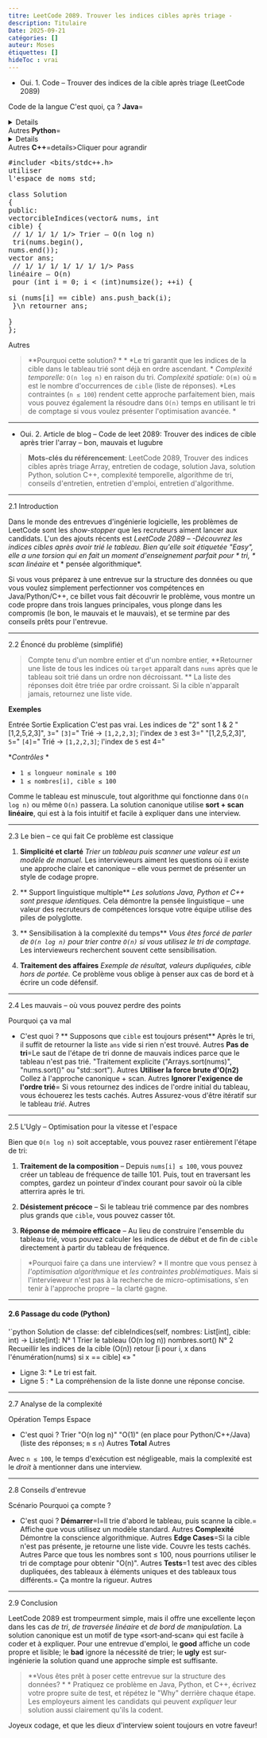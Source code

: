 ```yaml
---
titre: LeetCode 2089. Trouver les indices cibles après triage -
description: Titulaire
Date: 2025-09-21
catégories: []
auteur: Moses
étiquettes: []
hideToc : vrai
---
```

- Oui. 1. Code – Trouver des indices de la cible après triage (LeetCode 2089)

Code de la langue
C'est quoi, ça ?
**Java**= <details><sommaire>Cliquer pour agrandir</sommaire><pre>import java.util.*;<br><br>Solution de classe publique {<br> Liste publique<Intégrer>cibleIndices(int[] nums, int cible) {<br> // Trier le tableau – O(n log n)<br> Arrays.sort(nums);<br> Liste <entier> ans = nouvelle liste d'array<>();<br> // 2 Analyse linéaire pour recueillir tous les indices de «cible» – O(n)<br> pour (int i = 0; i < nums.longueur; i++) {<br> si (nums[i] == cible) ans.add(i);<br> }<br> retourner ans;<br> }<br>}<br><br></pre></details> Autres
**Python**= <details><sommaire>Cliquez pour agrandir</sommaire><pre>class Solution:<br>def cibleIndices(self, nums: List[int], cible: int) -> List[int]:<br> #1= Trier la liste – O(n log n)<br> nums.sort()<br> # 2 Recueillir tous les indices où l'élément est égal à `cible` – O(n)<br> retourner [i pour i, x dans énumérate(nums) si x == cible]<br></pre></details> Autres
**C++**=details><sommaire>Cliquer pour agrandir</sommaire><pre>#includer <bits/stdc++.h><br>utiliser l'espace de noms std;<br><br>class Solution {<br>public:<br>vector<int>cibleIndices(vector<int>& nums, int cible) {<br> // 1/ 1/ 1/ 1/> Trier – O(n log n)<br> tri(nums.begin(), nums.end());<br>vector<int> ans;<br> // 1/ 1/ 1/ 1/ 1/ 1/ 1/> Pass linéaire – O(n)<br> pour (int i = 0; i < (int)numsize(); ++i) {<br> si (nums[i] == cible) ans.push_back(i);<br> }\n retourner ans;<br> }<br>};<br></pre></details> Autres

> **Pourquoi cette solution? * *
> *Le tri garantit que les indices de la cible dans le tableau trié sont déjà en ordre ascendant. *
> *Complexité temporelle:* `O(n log n)` en raison du tri.
> *Complexité spatiale:* `O(m)` où `m` est le nombre d'occurrences de `cible` (liste de réponses).
> *Les contraintes (`n ≤ 100`) rendent cette approche parfaitement bien, mais vous pouvez également la résoudre dans `O(n)` temps en utilisant le tri de comptage si vous voulez présenter l'optimisation avancée. *

---

- Oui. 2. Article de blog – Code de leet 2089: Trouver des indices de cible après trier l'array – bon, mauvais et lugubre

> **Mots-clés du référencement**: LeetCode 2089, Trouver des indices cibles après triage Array, entretien de codage, solution Java, solution Python, solution C++, complexité temporelle, algorithme de tri, conseils d'entretien, entretien d'emploi, entretien d'algorithme.

---

2.1 Introduction

Dans le monde des entrevues d'ingénierie logicielle, les problèmes de LeetCode sont les *show-stopper* que les recruteurs aiment lancer aux candidats. L'un des ajouts récents est **LeetCode 2089 – -Découvrez les indices cibles après avoir trié le tableau. Bien qu'elle soit étiquetée "Easy", elle a une torsion qui en fait un moment d'enseignement parfait pour * tri*, * scan linéaire* et * pensée algorithmique*.

Si vous vous préparez à une entrevue sur la structure des données ou que vous voulez simplement perfectionner vos compétences en Java/Python/C++, ce billet vous fait découvrir le problème, vous montre un code propre dans trois langues principales, vous plonge dans les compromis (le bon, le mauvais et le mauvais), et se termine par des conseils prêts pour l'entrevue.

---

2.2 Énoncé du problème (simplifié)

> Compte tenu d'un nombre entier et d'un nombre entier,
> **Retourner une liste de tous les indices où `target` apparaît dans `nums` après que le tableau soit trié dans un ordre non décroissant. **
> La liste des réponses doit être triée par ordre croissant.
> Si la cible n'apparaît jamais, retournez une liste vide.

**Exemples**

Entrée Sortie Explication
C'est pas vrai.
Les indices de "2" sont 1 & 2
"[1,2,5,2,3]", `3`=" `[3]`=" Trié → `[1,2,2,3]`; l'index de `3` est 3="
"[1,2,5,2,3]", `5`=" `[4]`=" Trié → `[1,2,2,3]`; l'index de `5` est 4="

**Contrôles* *

* `1 ≤ longueur nominale ≤ 100`
* `1 ≤ nombres[i], cible ≤ 100`

Comme le tableau est minuscule, tout algorithme qui fonctionne dans `O(n log n)` ou même `O(n)` passera. La solution canonique utilise **sort + scan linéaire**, qui est à la fois intuitif et facile à expliquer dans une interview.

---

2.3 Le bien – ce qui fait Ce problème est classique

1. **Simplicité et clarté**
*Trier un tableau puis scanner une valeur est un modèle de manuel.* Les intervieweurs aiment les questions où il existe une approche claire et canonique – elle vous permet de présenter un style de codage propre.

2. ** Support linguistique multiple**
*Les solutions Java, Python et C++ sont presque identiques.* Cela démontre la pensée linguistique – une valeur des recruteurs de compétences lorsque votre équipe utilise des piles de polyglotte.

3. ** Sensibilisation à la complexité du temps**
*Vous êtes forcé de parler de `O(n log n)` pour trier contre `O(n)` si vous utilisez le tri de comptage.* Les intervieweurs recherchent souvent cette sensibilisation.

4. **Traitement des affaires**
*Exemple de résultat, valeurs dupliquées, cible hors de portée.* Ce problème vous oblige à penser aux cas de bord et à écrire un code défensif.

---

2.4 Les mauvais – où vous pouvez perdre des points

Pourquoi ça va mal
- C'est quoi ?
** Supposons que `cible` est toujours présent** Après le tri, il suffit de retourner la liste `ans` vide si rien n'est trouvé. Autres
**Pas de tri**=Le saut de l'étape de tri donne de mauvais indices parce que le tableau n'est pas trié. "Traitement explicite ("Arrays.sort(nums)", "nums.sort()" ou "std::sort"). Autres
**Utiliser la force brute d'O(n2)** Collez à l'approche canonique + scan. Autres
**Ignorer l'exigence de l'ordre trié**= Si vous retournez des indices de l'ordre initial du tableau, vous échouerez les tests cachés. Autres Assurez-vous d'être itératif sur le tableau *trié*. Autres

---

2.5 L'Ugly – Optimisation pour la vitesse et l'espace

Bien que `O(n log n)` soit acceptable, vous pouvez raser entièrement l'étape de tri:

1. **Traitement de la composition** –
Depuis `nums[i] ≤ 100`, vous pouvez créer un tableau de fréquence de taille 101.
Puis, tout en traversant les comptes, gardez un pointeur d'index courant pour savoir où la cible atterrira après le tri.

2. **Désistement précoce** –
Si le tableau trié commence par des nombres plus grands que `cible`, vous pouvez casser tôt.

3. **Réponse de mémoire efficace** –
Au lieu de construire l'ensemble du tableau trié, vous pouvez calculer les indices de début et de fin de `cible` directement à partir du tableau de fréquence.

> *Pourquoi faire ça dans une interview? *
> Il montre que vous pensez à *l'optimisation algorithmique* et *les contraintes problématiques*. Mais si l'intervieweur n'est pas à la recherche de micro-optimisations, s'en tenir à l'approche propre – la clarté gagne.

---

#### 2.6 Passage du code (Python)

'`python
Solution de classe:
def cibleIndices(self, nombres: List[int], cible: int) -> Liste[int]:
N° 1 Trier le tableau (O(n log n))
nombres.sort()
N° 2 Recueillir les indices de la cible (O(n))
retour [i pour i, x dans l'énumération(nums) si x == cible]
«» "

* Ligne 3: * Le tri est fait.
* Ligne 5 : * La compréhension de la liste donne une réponse concise.

---

2.7 Analyse de la complexité

Opération Temps Espace
- C'est quoi ?
Trier "O(n log n)" "O(1)" (en place pour Python/C++/Java)
(liste des réponses; `m` ≤ `n`) Autres
**Total** Autres

Avec `n ≤ 100`, le temps d'exécution est négligeable, mais la complexité est le *droit* à mentionner dans une interview.

---

2.8 Conseils d'entrevue

Scénario Pourquoi ça compte ?
- C'est quoi ?
**Démarrer**=I=ll trie d'abord le tableau, puis scanne la cible.= Affiche que vous utilisez un modèle standard. Autres
**Complexité** Démontre la conscience algorithmique. Autres
**Edge Cases**=Si la cible n'est pas présente, je retourne une liste vide. Couvre les tests cachés. Autres
Parce que tous les nombres sont ≤ 100, nous pourrions utiliser le tri de comptage pour obtenir "O(n)". Autres
**Tests**=1 test avec des cibles dupliquées, des tableaux à éléments uniques et des tableaux tous différents.= Ça montre la rigueur. Autres

---

2.9 Conclusion

LeetCode 2089 est trompeurment simple, mais il offre une excellente leçon dans les cas *de tri*, *de traversée linéaire* et *de bord de manipulation*. La solution canonique est un motif de type «sort‐and‐scan» qui est facile à coder et à expliquer. Pour une entrevue d'emploi, le **good** affiche un code propre et lisible; le **bad** ignore la nécessité de trier; le **ugly** est sur-ingénierie la solution quand une approche simple est suffisante.

> **Vous êtes prêt à poser cette entrevue sur la structure des données? * *
> Pratiquez ce problème en Java, Python, et C++, écrivez votre propre suite de test, et répétez le "Why" derrière chaque étape. Les employeurs aiment les candidats qui peuvent *expliquer* leur solution aussi clairement qu'ils la codent.

Joyeux codage, et que les dieux d'interview soient toujours en votre faveur!